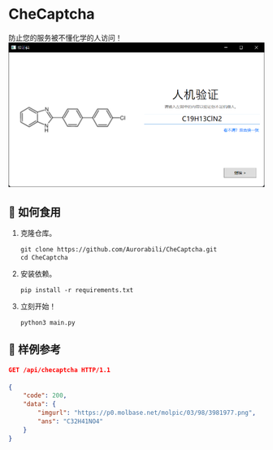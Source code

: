 # CheCaptcha
防止您的服务被不懂化学的人访问！
![](docs/e789hgy879.png)

## 🍗 如何食用


1. 克隆仓库。

    ```
    git clone https://github.com/Aurorabili/CheCaptcha.git
    cd CheCaptcha
    ```

2. 安装依赖。

    ```
    pip install -r requirements.txt
    ```

3. 立刻开始！
    ```
    python3 main.py
    ```

## 🎯 样例参考

```json
GET /api/checaptcha HTTP/1.1

{
    "code": 200,
    "data": {
        "imgurl": "https://p0.molbase.net/molpic/03/98/3981977.png",
        "ans": "C32H41NO4"
    }
}
```